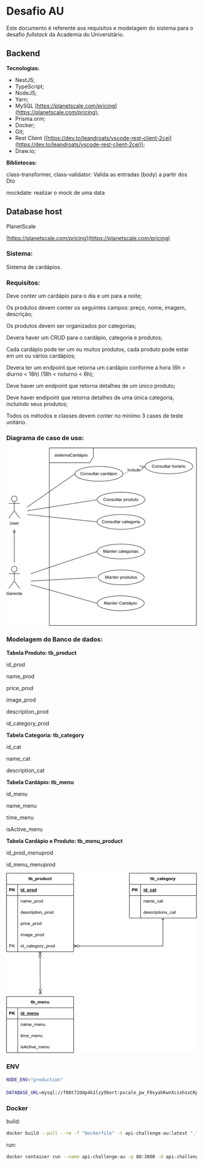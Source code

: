 # Desafio AU

Este documento é referente aos requisitos e modelagem do sistema para o desafio *fullstack* da Academia do Universitário.

## Backend

**Tecnologias:**

- NestJS;
- TypeScript;
- NodeJS;
- Yarn;
- MySQL [https://planetscale.com/pricing](https://planetscale.com/pricing);
- Prisma.orm;
- Docker;
- Git;
- Rest Client ([https://dev.to/leandroats/vscode-rest-client-2cei](https://dev.to/leandroats/vscode-rest-client-2cei));
- Draw.io;

**Bibliotecas:**

class-transformer, class-validator: Valida as entradas (body) a partir dos Dto

mockdate: realizar o mock de uma data 

## Database host

PlanetScale

[https://planetscale.com/pricing](https://planetscale.com/pricing)

### Sistema:

Sistema de cardápios.

### **Requisitos:**

Deve conter um cardápio para o dia e um para a noite;

Os produtos devem conter os seguintes campos: preço, nome, imagem, descrição;

Os produtos devem ser organizados por categorias;

Devera haver um CRUD para o cardápio, categoria e produtos;

Cada cardápio pode ter um ou muitos produtos, cada produto pode estar em um ou vários cardápios;

Devera ter um endpoint que retorna um cardápio conforme a hora (6h > diurno < 18h) (18h < noturno < 6h);

Deve haver um endpoint que retorna detalhes de um único produto;

Deve haver endipoint que retorna detalhes de uma única categoria, incluindo seus produtos;

Todos os métodos e classes devem conter no mínimo 3 cases de teste unitário.

### Diagrama de caso de uso:

![Untitled](diagrams/usecase.png)

### Modelagem do Banco de dados:

**Tabela Produto: tb_product**

id_prod

name_prod

price_prod

image_prod

description_prod

id_category_prod

**Tabela Categoria: tb_category**

id_cat

name_cat

description_cat

**Tabela Cardápio: tb_menu**

id_menu

name_menu

time_menu

isActive_menu

**Tabela Cardápio e Produto: tb_menu_product**

id_prod_menuprod

id_menu_menuprod

![Untitled](diagrams/database.png)

### ENV

```bash
NODE_ENV="production"

DATABASE_URL=mysql://f08t72ddp4k1lzy9bort:pscale_pw_F0syahKwnXcixhsxCKpsqXHJ4sgdAp9GIAaq2jtR6sT@aws.connect.psdb.cloud/databaseauchallenge?sslaccept=strict
```

### Docker

build:

```bash
docker build --pull --rm -f "Dockerfile" -t api-challenge-au:latest "."
```

run:

```bash
docker container run --name api-challenge-au -p 80:3000 -d api-challenge-au
```